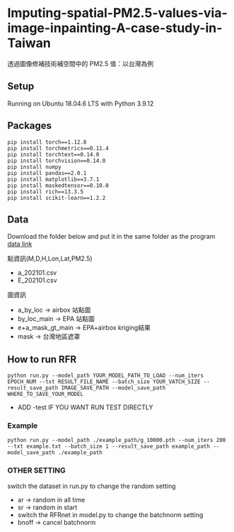 # Imputing-spatial-PM2.5-values-via-image-inpainting-A-case-study-in-Taiwan
透過圖像修補技術補空間中的 PM2.5 值：以台灣為例

## Setup  
Running on Ubuntu 18.04.6 LTS with Python 3.9.12
## Packages
```
pip install torch==1.12.0
pip install torchmetrics==0.11.4
pip install torchtext==0.14.0
pip install torchvision==0.14.0
pip install numpy
pip install pandas==2.0.1
pip install matplotlib==3.7.1
pip install maskedtensor==0.10.0
pip install rich==13.3.5
pip install scikit-learn==1.2.2
```
## Data  
Download the folder below and put it in the same folder as the program  
[data link](https://drive.google.com/drive/folders/15JnDxbVfnmEDptxKw6Z4EtfKVQ75JGtX?usp=sharing)  

點資訊(M,D,H,Lon,Lat,PM2.5)  
* a_202101.csv
* E_202101.csv
 
圖資訊  
* a_by_loc -> airbox 站點圖
* by_loc_main -> EPA 站點圖
* e+a_mask_gt_main -> EPA+airbox kriging結果
* mask -> 台灣地區遮罩

## How to run RFR

```
python run.py --model_path YOUR_MODEL_PATH_TO_LOAD --num_iters EPOCH_NUM --txt RESULT_FILE_NAME --batch_size YOUR_VATCH_SIZE --result_save_path IMAGE_SAVE_PATH --model_save_path WHERE_TO_SAVE_YOUR_MODEL
```
* ADD -test IF YOU WANT RUN TEST DIRECTLY  
### Example  
```
python run.py --model_path ./example_path/g_10000.pth --num_iters 200 --txt example.txt --batch_size 1 --result_save_path example_path --model_save_path ./example_path
```


### OTHER SETTING

switch the dataset in run.py to change the random setting
* ar -> random in all time
* sr -> random in start
* switch the RFRnet in model.py to change the batchnorm setting
* bnoff -> cancel batchnorm


